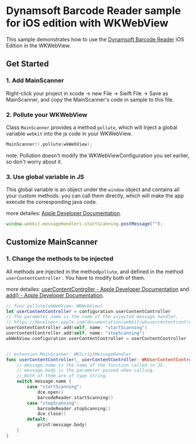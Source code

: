 # Dynamsoft Barcode Reader sample for iOS edition with WKWebView

This sample demonstrates how to use the [Dynamsoft Barcode Reader](https://www.dynamsoft.com/barcode-reader/overview/) iOS Edition in the WKWebView.

## Get Started

### 1. Add MainScanner

Right-click your project in xcode -> new File -> Swift File -> Save as MainScanner, and copy the MainScanner's code in sample to this file.

### 2. Pollute your WKWebView

Class `MainScanner` provides a method `pollute`, which will Inject a global variable `webkit` into the js code in your WKWebView. 

```swift
MainScanner().pollute(wkWebView);
```

note: Pollution doesn't modify the WKWebViewConfiguration you set earlier, so don't worry about it.

### 3. Use global variable in JS

This global variable is an object under the `window` object and contains all your custom methods. you can call them directly, which will make the app execute the corresponding java code.

more detailes: [Apple Developer Documentation](https://developer.apple.com/documentation/webkit/wkscriptmessagehandler).

```javascript
window.webkit.messageHandlers.startScanning.postMessage("");
```

## Customize MainScanner

### 1. Change the methods to be injected

All methods are injected in the method`pollute`, and defined in the method `userContentController` .  You have to modify both of them.

more detailes: [ userContentController - Apple Developer Documentation](https://developer.apple.com/documentation/webkit/wkscriptmessagehandler/1396222-usercontentcontroller) and [add() - Apple Developer Documentation](https://developer.apple.com/documentation/webkit/wkusercontentcontroller/1537172-add).

```swift
// func pollute(wkWebView: WKWebView)
let userContentController = configuration.userContentController
// The parameter name is the name of the injected message handler.
// https://developer.apple.com/documentation/webkit/wkusercontentcontroller/1537172-add
userContentController.add(self, name: "startScanning")
userContentController.add(self, name: "stopScanning")
wkWebView.configuration.userContentController = userContentController


// extension MainScanner: WKScriptMessageHandler
func userContentController(_ userContentController: WKUserContentController, didReceive message: WKScriptMessage) {
    // message.name is the name of the function called in JS.
    // message.body is the parameter passed when calling.
    // Both of them are of type string.
    switch message.name {
        case "startScanning":
            dce.open()
            barcodeReader.startScanning()
        case "stopScanning":
            barcodeReader.stopScanning()
            dce.close()
        default:
            print(message.body)
    }
}
```

